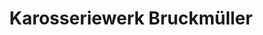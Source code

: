 ---
title: "Karosseriewerk Bruckmüller"
url: /lengnau-ag/karosseriewerk-bruckmueller/
shop: Autowerkstatt
---